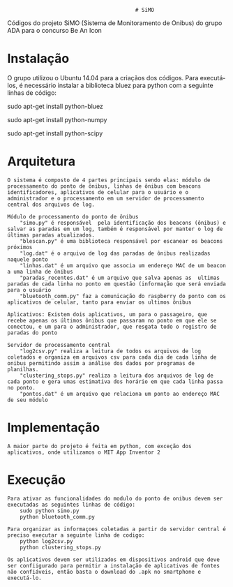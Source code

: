                                              # SiMO
Códigos do projeto SiMO (Sistema de Monitoramento de Onibus) do grupo ADA para o concurso Be An Icon

# Instalação

O grupo utilizou o Ubuntu 14.04 para a criaçãos dos códigos.
Para executá-los, é necessário instalar a biblioteca bluez para python com a seguinte linhas de código:

sudo apt-get install python-bluez

sudo apt-get install python-numpy

sudo apt-get install python-scipy


# Arquitetura

	O sistema é composto de 4 partes principais sendo elas: módulo de processamento do ponto de ônibus, linhas de ônibus com beacons identificadores, aplicativos de celular para o usuário e o administrador e o processamento em um servidor de processamento central dos arquivos de log.

	Módulo de processamento do ponto de ônibus
		"simo.py" é responsável  pela identificação dos beacons (ônibus) e salvar as paradas em um log, também é responsável por manter o log de últimas paradas atualizados.
		"blescan.py" é uma biblioteca responsável por escanear os beacons próximos
		"log.dat" é o arquivo de log das paradas de ônibus realizadas naquele ponto
		"linhas.dat" é um arquivo que associa um endereço MAC de um beacon a uma linha de ônibus
		"paradas_recentes.dat" é um arquivo que salva apenas as  ultimas paradas de cada linha no ponto em questão (informação que será enviada para o usuário
		"bluetooth_comm.py" faz a comunicação do raspberry do ponto com os aplicativos de celular, tanto para enviar os ultimos ônibus
	
	Aplicativos: Existem dois aplicativos, um para o passageiro, que recebe apenas os últimos ônibus que passaram no ponto em que ele se conectou, e um para o administrador, que resgata todo o registro de paradas do ponto

	Servidor de processamento central
		"log2csv.py" realiza a leitura de todos os arquivos de log coletados e organiza em arquivos csv para cada dia de cada linha de onibus permitindo assim a análise dos dados por programas de planilhas.
		"clustering_stops.py" realiza a leitura dos arquivos de log de cada ponto e gera umas estimativa dos horário em que cada linha passa no ponto.
		"pontos.dat" é um arquivo que relaciona um ponto ao endereço MAC de seu módulo

	
# Implementação
	A maior parte do projeto é feita em python, com exceção dos aplicativos, onde utilizamos o MIT App Inventor 2

# Execução
	Para ativar as funcionalidades do modulo do ponto de onibus devem ser executadas as seguintes linhas de código:
		sudo python simo.py
		python bluetooth_comm.py
		
	Para organizar as informaçoes coletadas a partir do servidor central é preciso executar a seguinte linha de codigo:
		python log2csv.py
		python clustering_stops.py
		
	Os aplicativos devem ser utilizados em dispositivos android que deve ser confiigurado para permitir a instalação de aplicativos de fontes não confiáveis, então basta o download do .apk no smartphone e executá-lo.
